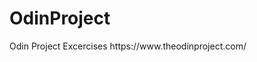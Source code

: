 # OdinProject
Odin Project Excercises
h t t p s : / / w w w . t h e o d i n p r o j e c t . c o m /  
 
